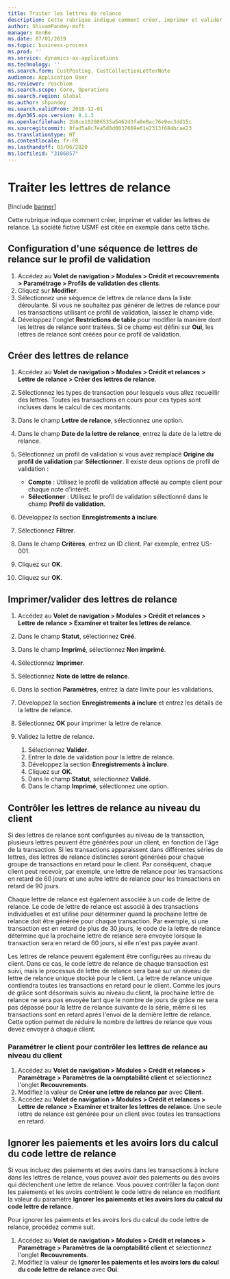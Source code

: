 ```yaml
---
title: Traiter les lettres de relance
description: Cette rubrique indique comment créer, imprimer et valider les lettres de relance.
author: ShivamPandey-msft
manager: AnnBe
ms.date: 07/01/2019
ms.topic: business-process
ms.prod: ''
ms.service: dynamics-ax-applications
ms.technology: ''
ms.search.form: CustPosting, CustCollectionLetterNote
audience: Application User
ms.reviewer: roschlom
ms.search.scope: Core, Operations
ms.search.region: Global
ms.author: shpandey
ms.search.validFrom: 2018-12-01
ms.dyn365.ops.version: 8.1.3
ms.openlocfilehash: 2b8ce102086535a5462d3fa0e8ac76e9ec3dd15c
ms.sourcegitcommit: 8fad5a8c7ea5d0d0037669e61e2313f684bcae23
ms.translationtype: HT
ms.contentlocale: fr-FR
ms.lasthandoff: 03/06/2020
ms.locfileid: "3106857"
---
```

# <a name="process-collection-letters"></a>Traiter les lettres de relance

[!include [banner](../../includes/banner.md)]

Cette rubrique indique comment créer, imprimer et valider les lettres de relance. La société fictive USMF est citée en exemple dans cette tâche.

## <a name="set-up-a-collection-letter-sequence-on-the-posting-profile"></a>Configuration d'une séquence de lettres de relance sur le profil de validation
1. Accédez au **Volet de navigation > Modules > Crédit et recouvrements > Paramétrage > Profils de validation des clients**.
2. Cliquez sur **Modifier**.
3. Sélectionnez une séquence de lettres de relance dans la liste déroulante. Si vous ne souhaitez pas générer de lettres de relance pour les transactions utilisant ce profil de validation, laissez le champ vide.  
4. Développez l'onglet **Restrictions de table** pour modifier la manière dont les lettres de relance sont traitées. Si ce champ est défini sur **Oui**, les lettres de relance sont créées pour ce profil de validation.  

## <a name="create-collection-letters"></a>Créer des lettres de relance
1. Accédez au **Volet de navigation > Modules > Crédit et relances > Lettre de relance > Créer des lettres de relance**.
2. Sélectionnez les types de transaction pour lesquels vous allez recueillir des lettres. Toutes les transactions en cours pour ces types sont incluses dans le calcul de ces montants.  
3. Dans le champ **Lettre de relance**, sélectionnez une option.
4. Dans le champ **Date de la lettre de relance**, entrez la date de la lettre de relance.
5. Sélectionnez un profil de validation si vous avez remplacé **Origine du profil de validation** par **Sélectionner**. Il existe deux options de profil de validation :   

   - **Compte** : Utilisez le profil de validation affecté au compte client pour chaque note d'intérêt.   
   - **Sélectionner** : Utilisez le profil de validation sélectionné dans le champ **Profil de validation**.  

6. Développez la section **Enregistrements à inclure**.
7. Sélectionnez **Filtrer**.
8. Dans le champ **Critères**, entrez un ID client. Par exemple, entrez US-001.
9. Cliquez sur **OK**.
10. Cliquez sur **OK**.

## <a name="print-collection-letters"></a>Imprimer/valider des lettres de relance
1. Accédez au **Volet de navigation > Modules > Crédit et relances > Lettre de relance > Examiner et traiter les lettres de relance**.
2. Dans le champ **Statut**, sélectionnez **Créé**.
3. Dans le champ **Imprimé**, sélectionnez **Non imprimé**.
4. Sélectionnez **Imprimer**.
5. Sélectionnez **Note de lettre de relance**.
6. Dans la section **Paramètres**, entrez la date limite pour les validations.
7. Développez la section **Enregistrements à inclure** et entrez les détails de la lettre de relance.
8. Sélectionnez **OK** pour imprimer la lettre de relance.
9. Validez la lettre de relance.

    1. Sélectionnez **Valider**.
    1. Entrer la date de validation pour la lettre de relance.
    1. Développez la section **Enregistrements à inclure**.
    1. Cliquez sur **OK**.
    1. Dans le champ **Statut**, sélectionnez **Validé**.
    1. Dans le champ **Imprimé**, sélectionnez une option.

## <a name="control-collection-letters-at-the-customer-level"></a>Contrôler les lettres de relance au niveau du client
Si des lettres de relance sont configurées au niveau de la transaction, plusieurs lettres peuvent être générées pour un client, en fonction de l'âge de la transaction. Si les transactions apparaissent dans différentes séries de lettres, des lettres de relance distinctes seront générées pour chaque groupe de transactions en retard pour le client. Par conséquent, chaque client peut recevoir, par exemple, une lettre de relance pour les transactions en retard de 60 jours et une autre lettre de relance pour les transactions en retard de 90 jours. 

Chaque lettre de relance est également associée à un code de lettre de relance. Le code de lettre de relance est associé à des transactions individuelles et est utilisé pour déterminer quand la prochaine lettre de relance doit être générée pour chaque transaction. Par exemple, si une transaction est en retard de plus de 30 jours, le code de la lettre de relance détermine que la prochaine lettre de relance sera envoyée lorsque la transaction sera en retard de 60 jours, si elle n'est pas payée avant. 

Les lettres de relance peuvent également être configurées au niveau du client. Dans ce cas, le code lettre de relance de chaque transaction est suivi, mais le processus de lettre de relance sera basé sur un niveau de lettre de relance unique stocké pour le client. La lettre de relance unique contiendra toutes les transactions en retard pour le client. Comme les jours de grâce sont désormais suivis au niveau du client, la prochaine lettre de relance ne sera pas envoyée tant que le nombre de jours de grâce ne sera pas dépassé pour la lettre de relance suivante de la série, même si les transactions sont en retard après l'envoi de la dernière lettre de relance. Cette option permet de réduire le nombre de lettres de relance que vous devez envoyer à chaque client.

### <a name="set-up-the-customer-to-control-collection-letters-at-the-customer-level"></a>Paramétrer le client pour contrôler les lettres de relance au niveau du client
1.  Accédez au **Volet de navigation > Modules > Crédit et relances > Paramétrage > Paramètres de la comptabilité client** et sélectionnez l'onglet **Recouvrements**. 
2.  Modifiez la valeur de **Créer une lettre de relance par** avec **Client**. 
3.  Accédez au **Volet de navigation > Modules > Crédit et relances > Lettre de relance > Examiner et traiter les lettres de relance**. Une seule lettre de relance est générée pour un client avec toutes les transactions en retard.

## <a name="ignore-payments-and-credit-memos-when-calculating-the-collection-letter-code"></a>Ignorer les paiements et les avoirs lors du calcul du code lettre de relance
Si vous incluez des paiements et des avoirs dans les transactions à inclure dans les lettres de relance, vous pouvez avoir des paiements ou des avoirs qui déclenchent une lettre de relance. Vous pouvez contrôler la façon dont les paiements et les avoirs contrôlent le code lettre de relance en modifiant la valeur du paramètre **Ignorer les paiements et les avoirs lors du calcul du code lettre de relance**. 

Pour ignorer les paiements et les avoirs lors du calcul du code lettre de relance, procédez comme suit.

1. Accédez au **Volet de navigation > Modules > Crédit et relances > Paramétrage > Paramètres de la comptabilité client** et sélectionnez l'onglet **Recouvrements**. 
2. Modifiez la valeur de **Ignorer les paiements et les avoirs lors du calcul du code lettre de relance** avec **Oui**.
